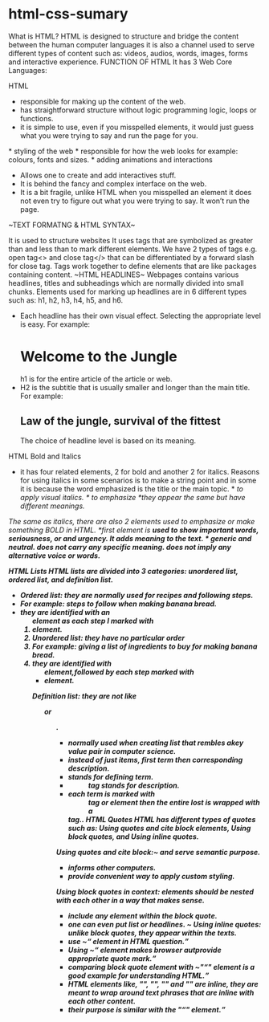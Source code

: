 # html-css-sumary
What is HTML?
HTML is designed to structure and bridge the content between the human computer languages it is also a channel used to serve different types of content such as: videos, audios, words, images, forms and interactive experience.
FUNCTION OF HTML
It has 3 Web Core Languages:

HTML
* responsible for making up the content of the web.
* has straightforward structure without logic programming logic, loops or functions.
* it is simple to use, even if you misspelled elements, it would just guess what you were trying to say and run the page for you.
  
<CSS>
*	styling of the web
*	responsible for how the web looks for example: colours, fonts and sizes.
*	adding animations and interactions
  
<JavaScript>
  
*	Allows one to create and add interactives stuff.
*	It is behind the fancy and complex interface on the web.
*	It is a bit fragile, unlike HTML when you misspelled an element it does not even try to figure out what you were trying to say. It won’t run the page.
  
~TEXT FORMATNG & HTML SYNTAX~

It is used to structure websites
It uses tags that are symbolized as greater than and less than to mark different elements. We have 2 types of tags e.g. open tag<> and close tag</> that can be differentiated by a forward slash for close tag.
Tags work together to define elements that are like packages containing content.
~HTML HEADLINES~
Webpages contains various headlines, titles and subheadings which are normally divided into small chunks. Elements used for marking up headlines are in 6 different types such as: h1, h2, h3, h4, h5, and h6. 
*	Each headline has their own visual effect. Selecting the appropriate level is easy.
For example: <h1> Welcome to the Jungle</h1> h1 is for the entire article of the article or web.
*	H2 is the subtitle that is usually smaller and longer than the main title.
For example: <h2> Law of the jungle, survival of the fittest</h2> The choice of headline level is based on its meaning.

HTML Bold and Italics
* it has four related elements, 2 for bold and another 2 for italics.
Reasons for using italics in some scenarios is to make a string point and in some it is because the word emphasized is the title or the main topic.
*<i> to apply visual italics.
*<em> to emphasize
*they appear the same but have different meanings.

The same as italics, there are also 2 elements used to emphasize or make something BOLD in HTML.
*first element is <strong> used to show important words, seriousness, or and urgency. It adds meaning to the text.
*<b> generic and neutral. 
     does not carry any specific meaning.
     does not imply any alternative voice or words.

HTML Lists
HTML lists are divided into 3 categories: unordered list, ordered list, and definition list.
* Ordered list: they are normally used for recipes and following steps.
* For example: steps to follow when making banana bread.
* they are identified with an <ol>element as each step I marked with<li> element.
* Unordered list: they have no particular order
* For example: giving a list of ingredients to buy for making banana bread.
* they are identified with<ul>element,followed by each step marked with <li> element.

Definition list: they are not like <ul> or <ol>.
* normally used when creating list that rembles akey value pair in computer science.
* instead of just items, first term then corresponding description.
* <dt> stands for defining term.
* <dd> tag stands for description.
* each term is marked with <dd> tag or element then the entire lost is wrapped with a <dt> tag..
HTML Quotes
HTML has different types of quotes such as: Using quotes and cite block elements, Using block quotes, and Using inline quotes.

Using quotes and cite block:~<cite> and <block> serve semantic purpose.
* informs other computers.
* provide convenient way to apply custom styling.

Using block quotes in context: elements should be nested with each other in a way that makes sense.
* include any element within the block quote.
* one can even put list or headlines.
~ Using inline quotes: unlike block quotes, they appear within the texts.
* use ~<q> element in HTML question.
* Using ~<q> element makes browser autprovide appropriate quote mark.
* comparing block quote element with ~"<q>" element is a good example for understanding HTML.
* HTML elements like, "<strong>", "<b>", "<i>" and "<em>" are inline, they are meant to wrap around text phrases that are inline with each other content.
* their purpose is similar with the "<q>" element.




